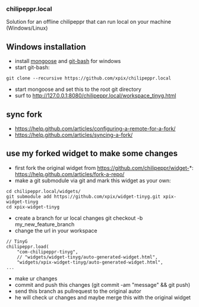 ### chilipeppr.local
Solution for an offline chilipeppr that can run local on your machine (Windows/Linux)

## Windows installation
* install [mongoose](https://www.cesanta.com/products/binary) and [git-bash](https://git-for-windows.github.io/) for windows
* start git-bash:
````
git clone --recursive https://github.com/xpix/chilipeppr.local
````
* start mongoose and set this to the root git directory
* surf to http://127.0.0.1:8080/chilipeppr.local/workspace_tinyg.html

## sync fork
* https://help.github.com/articles/configuring-a-remote-for-a-fork/
* https://help.github.com/articles/syncing-a-fork/

## use my forked widget to make some changes
* first fork the original widget from https://github.com/chilipeppr/widget-*: 
  https://help.github.com/articles/fork-a-repo/
* make a git submodule via git and mark this widget as your own:
````
cd chilipeppr.local/widgets/
git submodule add https://github.com/xpix/widget-tinyg.git xpix-widget-tinyg
cd xpix-widget-tinyg
````
* create a branch for ur local changes git checkout -b my_new_feature_branch
* change the url in your workspace
````
// TinyG
chilipeppr.load(
    "com-chilipeppr-tinyg",
    // "widgets/widget-tinyg/auto-generated-widget.html",
    "widgets/xpix-widget-tinyg/auto-generated-widget.html",
...
````
* make ur changes
* commit and push this changes (git commit -am "message" && git push)
* send this branch as pullrequest to the original autor
* he will check ur changes and maybe merge this with the original widget



